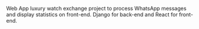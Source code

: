 Web App luxury watch exchange project to process WhatsApp messages and display statistics on front-end. Django for back-end and React for front-end.
